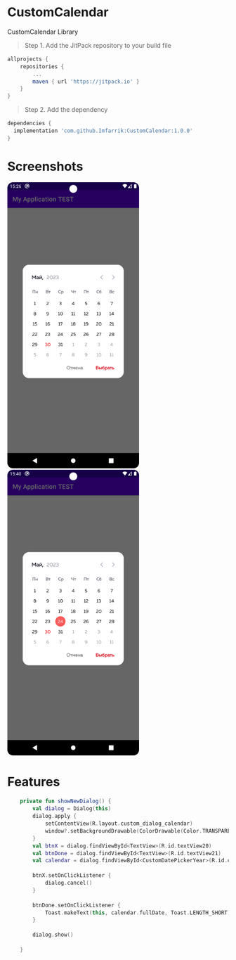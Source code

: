 # CustomCalendar

CustomCalendar Library

> Step 1. Add the JitPack repository to your build file

```gradle
allprojects {
	repositories {
		...
		maven { url 'https://jitpack.io' }
	}
}
```

> Step 2. Add the dependency

  ```gradle
dependencies {
  	implementation 'com.github.Imfarrik:CustomCalendar:1.0.0'
}
```

Screenshots
========

<img src="app/src/main/assets/img.png" alt="Image Description" width="300" style="margin-right:10px;"> <img src="app/src/main/assets/img_1.png" alt="Image Description" width="300">

Features
========

``` kotlin
    private fun showNewDialog() {
        val dialog = Dialog(this)
        dialog.apply {
            setContentView(R.layout.custom_dialog_calendar)
            window?.setBackgroundDrawable(ColorDrawable(Color.TRANSPARENT))
        }
        val btnX = dialog.findViewById<TextView>(R.id.textView20)
        val btnDone = dialog.findViewById<TextView>(R.id.textView21)
        val calendar = dialog.findViewById<CustomDatePickerYear>(R.id.calendar)

        btnX.setOnClickListener {
            dialog.cancel()
        }

        btnDone.setOnClickListener {
            Toast.makeText(this, calendar.fullDate, Toast.LENGTH_SHORT).show()
        }

        dialog.show()

    }
```